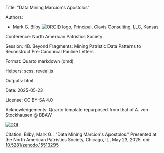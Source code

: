Title: "Data Mining Marcion's Apostolos"

Authors:
  - Mark G. Bilby [![ORCID logo](https://info.orcid.org/wp-content/uploads/2019/11/orcid_16x16.png)](https://orcid.org/0000-0003-0100-6634), Principal, Clavis Consulting, LLC, Kansas

Conference: North American Patristics Society

Session: 4B. Beyond Fragments: Mining Patristic Data Patterns to Reconstruct Pre-Canonical Pauline Letters

Format: Quarto markdown (qmd)

Helpers: scss, reveal.js

Outputs: html

Date: 2025-05-23

License: CC BY-SA 4.0

Acknowledgements: Quarto template repurposed from that of A. von Stockhausen @ BBAW

[![DOI](https://zenodo.org/badge/989844857.svg)](https://doi.org/10.5281/zenodo.15513295)

Citation: Bilby, Mark G.. "Data Mining Marcion's Apostolos." Presented at the North American Patristics Society, Chicago, IL, May 23, 2025. doi: [10.5281/zenodo.15513295](https://doi.org/10.5281/zenodo.15513295)
